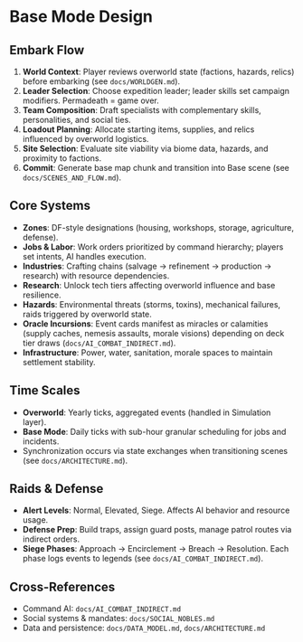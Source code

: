 # Base Mode Design

## Embark Flow
1. **World Context**: Player reviews overworld state (factions, hazards, relics) before embarking (see `docs/WORLDGEN.md`).
2. **Leader Selection**: Choose expedition leader; leader skills set campaign modifiers. Permadeath = game over.
3. **Team Composition**: Draft specialists with complementary skills, personalities, and social ties.
4. **Loadout Planning**: Allocate starting items, supplies, and relics influenced by overworld logistics.
5. **Site Selection**: Evaluate site viability via biome data, hazards, and proximity to factions.
6. **Commit**: Generate base map chunk and transition into Base scene (see `docs/SCENES_AND_FLOW.md`).

## Core Systems
- **Zones**: DF-style designations (housing, workshops, storage, agriculture, defense).
- **Jobs & Labor**: Work orders prioritized by command hierarchy; players set intents, AI handles execution.
- **Industries**: Crafting chains (salvage → refinement → production → research) with resource dependencies.
- **Research**: Unlock tech tiers affecting overworld influence and base resilience.
- **Hazards**: Environmental threats (storms, toxins), mechanical failures, raids triggered by overworld state.
- **Oracle Incursions**: Event cards manifest as miracles or calamities (supply caches, nemesis assaults, morale visions) depending on deck tier draws (`docs/AI_COMBAT_INDIRECT.md`).
- **Infrastructure**: Power, water, sanitation, morale spaces to maintain settlement stability.

## Time Scales
- **Overworld**: Yearly ticks, aggregated events (handled in Simulation layer).
- **Base Mode**: Daily ticks with sub-hour granular scheduling for jobs and incidents.
- Synchronization occurs via state exchanges when transitioning scenes (see `docs/ARCHITECTURE.md`).

## Raids & Defense
- **Alert Levels**: Normal, Elevated, Siege. Affects AI behavior and resource usage.
- **Defense Prep**: Build traps, assign guard posts, manage patrol routes via indirect orders.
- **Siege Phases**: Approach → Encirclement → Breach → Resolution. Each phase logs events to legends (see `docs/AI_COMBAT_INDIRECT.md`).

## Cross-References
- Command AI: `docs/AI_COMBAT_INDIRECT.md`
- Social systems & mandates: `docs/SOCIAL_NOBLES.md`
- Data and persistence: `docs/DATA_MODEL.md`, `docs/ARCHITECTURE.md`
